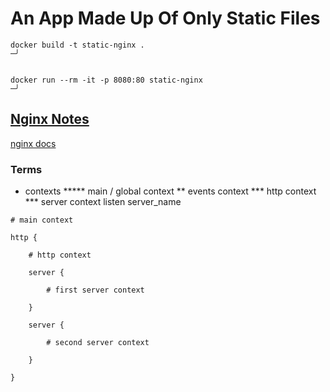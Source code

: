 # An App Made Up Of Only Static Files

```
docker build -t static-nginx .                                                           ─╯


docker run --rm -it -p 8080:80 static-nginx                                              ─╯

```


## [Nginx Notes](https://www.digitalocean.com/community/tutorials/understanding-the-nginx-configuration-file-structure-and-configuration-contexts)

[nginx docs](http://nginx.org/en/docs/dirindex.html)

### Terms
* contexts
***** main / global context
** events context
*** http context
*** server context
listen
server_name


```
# main context

http {

    # http context

    server {

        # first server context

    }

    server {

        # second server context

    }

}

```

